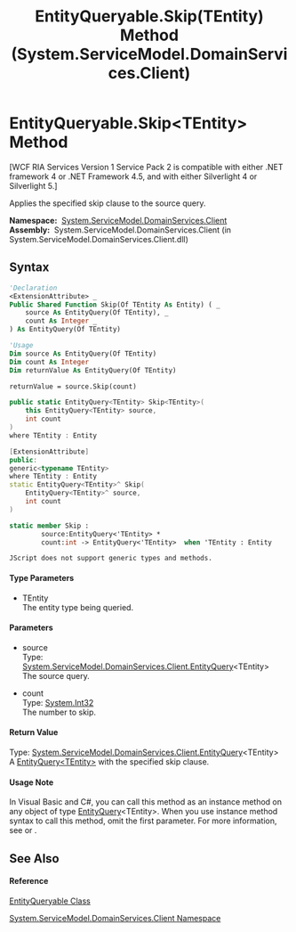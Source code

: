 ﻿---
title: EntityQueryable.Skip(TEntity) Method  (System.ServiceModel.DomainServices.Client)
TOCTitle: Skip(TEntity) Method
ms:assetid: M:System.ServiceModel.DomainServices.Client.EntityQueryable.Skip``1(System.ServiceModel.DomainServices.Client.EntityQuery{``0},System.Int32)
ms:mtpsurl: https://msdn.microsoft.com/en-us/library/Ff422728(v=VS.91)
ms:contentKeyID: 28755099
ms.date: 01/27/2012
mtps_version: v=VS.91
f1_keywords:
- System.ServiceModel.DomainServices.Client.EntityQueryable.Skip``1
dev_langs:
- CSharp
- JScript
- VB
- FSharp
- c++
api_location:
- System.ServiceModel.DomainServices.Client.dll
api_name:
- System.ServiceModel.DomainServices.Client.EntityQueryable.Skip
api_type:
- Managed
topic_type:
- apiref
- kbSyntax
product_family_name: VS
ROBOTS: INDEX,FOLLOW
---

# EntityQueryable.Skip\<TEntity\> Method

\[WCF RIA Services Version 1 Service Pack 2 is compatible with either .NET framework 4 or .NET Framework 4.5, and with either Silverlight 4 or Silverlight 5.\]

Applies the specified skip clause to the source query.

**Namespace:**  [System.ServiceModel.DomainServices.Client](ff422479\(v=vs.91\).md)  
**Assembly:**  System.ServiceModel.DomainServices.Client (in System.ServiceModel.DomainServices.Client.dll)

## Syntax

``` vb
'Declaration
<ExtensionAttribute> _
Public Shared Function Skip(Of TEntity As Entity) ( _
    source As EntityQuery(Of TEntity), _
    count As Integer _
) As EntityQuery(Of TEntity)
```

``` vb
'Usage
Dim source As EntityQuery(Of TEntity)
Dim count As Integer
Dim returnValue As EntityQuery(Of TEntity)

returnValue = source.Skip(count)
```

``` csharp
public static EntityQuery<TEntity> Skip<TEntity>(
    this EntityQuery<TEntity> source,
    int count
)
where TEntity : Entity
```

``` c++
[ExtensionAttribute]
public:
generic<typename TEntity>
where TEntity : Entity
static EntityQuery<TEntity>^ Skip(
    EntityQuery<TEntity>^ source, 
    int count
)
```

``` fsharp
static member Skip : 
        source:EntityQuery<'TEntity> * 
        count:int -> EntityQuery<'TEntity>  when 'TEntity : Entity
```

``` jscript
JScript does not support generic types and methods.
```

#### Type Parameters

  - TEntity  
    The entity type being queried.

#### Parameters

  - source  
    Type: [System.ServiceModel.DomainServices.Client.EntityQuery](ff422815\(v=vs.91\).md)\<TEntity\>  
    The source query.  

<!-- end list -->

  - count  
    Type: [System.Int32](https://msdn.microsoft.com/en-us/library/td2s409d)  
    The number to skip.  

#### Return Value

Type: [System.ServiceModel.DomainServices.Client.EntityQuery](ff422815\(v=vs.91\).md)\<TEntity\>  
A [EntityQuery\<TEntity\>](ff422815\(v=vs.91\).md) with the specified skip clause.  

#### Usage Note

In Visual Basic and C\#, you can call this method as an instance method on any object of type [EntityQuery](ff422815\(v=vs.91\).md)\<TEntity\>. When you use instance method syntax to call this method, omit the first parameter. For more information, see [](https://msdn.microsoft.com/en-us/library/Bb384936) or [](https://msdn.microsoft.com/en-us/library/Bb383977).

## See Also

#### Reference

[EntityQueryable Class](ff422834\(v=vs.91\).md)

[System.ServiceModel.DomainServices.Client Namespace](ff422479\(v=vs.91\).md)

